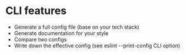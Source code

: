 # CLI features
* Generate a full config file (base on your tech stack)
* Generate documentation for your style
* Compare two configs
* Write down the effective config (see eslint --print-config CLI option)
